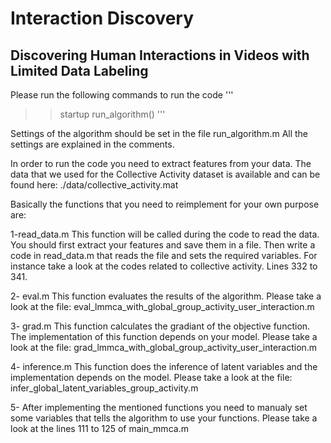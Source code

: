 # Interaction Discovery
## Discovering Human Interactions in Videos with Limited Data Labeling


Please run the following commands to run the code
'''
>> startup
>> run_algorithm()
'''

Settings of the algorithm should be set in the file run_algorithm.m
All the settings are explained in the comments.

In order to run the code you need to extract features from your data.
The data that we used for the Collective Activity dataset is available 
and can be found here: ./data/collective_activity.mat

Basically the functions that you need to reimplement for your own purpose
are:

1-read_data.m
        This function will be called during the code to read the data. You
        should first extract your features and save them in a file. Then 
        write a code in read_data.m that reads the file and sets the 
        required variables. For instance take a look at the codes related
        to collective activity. Lines 332 to 341.

2- eval.m
        This function evaluates the results of the algorithm. Please take 
        a look at the file:
        eval_lmmca_with_global_group_activity_user_interaction.m

3- grad.m
        This function calculates the gradiant of the objective function. 
        The implementation of this function depends on your model.
        Please take a look at the file:
        grad_lmmca_with_global_group_activity_user_interaction.m

4- inference.m
        This function does the inference of latent variables and the 
        implementation depends on the model.
        Please take a look at the file:
        infer_global_latent_variables_group_activity.m

5- After implementing the mentioned functions you need to manualy set some
    variables that tells the algorithm to use your functions.
    Please take a look at the lines 111 to 125 of main_mmca.m
